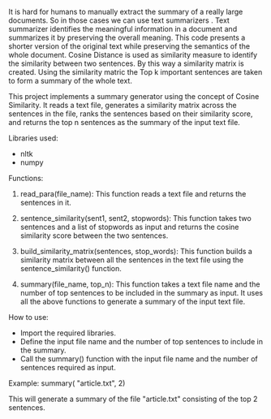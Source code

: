 It is hard for humans to manually extract the summary of a really large documents. So in those cases we can use text summarizers . Text summarizer identifies the meaningful information in a document and summarizes it by preserving the overall meaning. This code presents a shorter version of the original text while preserving the semantics of the whole document. Cosine Distance is used as similarity measure to identify the similarity between two sentences. By this way a similarity matrix is created. Using the similarity matric the Top k important sentences are taken to form a summary of the whole text.



This project implements a summary generator using the concept of Cosine Similarity. It reads a text file, generates a similarity matrix across the sentences in the file, ranks the sentences based on their similarity score, and returns the top n sentences as the summary of the input text file.



Libraries used:
  - nltk
  - numpy


Functions:

1) read_para(file_name):
    This function reads a text file and returns the sentences in it.

2) sentence_similarity(sent1, sent2, stopwords):
    This function takes two sentences and a list of stopwords as input and returns the cosine similarity score between the two sentences.

3) build_similarity_matrix(sentences, stop_words):
    This function builds a similarity matrix between all the sentences in the text file using the sentence_similarity() function.

4) summary(file_name, top_n):
    This function takes a text file name and the number of top sentences to be included in the summary as input. It uses all the above functions to generate a summary of the input text file.



How to use:

- Import the required libraries.
- Define the input file name and the number of top sentences to include in the summary.
- Call the summary() function with the input file name and the number of sentences required as input.

Example:
            summary( "article.txt", 2)
            
This will generate a summary of the file "article.txt" consisting of the top 2 sentences.
